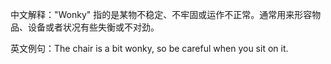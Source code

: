 中文解释："Wonky" 指的是某物不稳定、不牢固或运作不正常。通常用来形容物品、设备或者状况有些失衡或不对劲。

英文例句：The chair is a bit wonky, so be careful when you sit on it.